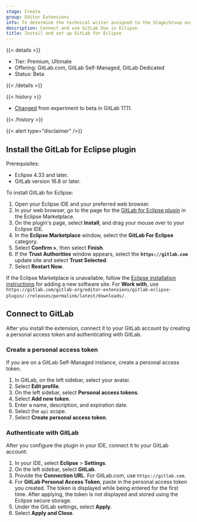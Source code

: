 ```yaml
---
stage: Create
group: Editor Extensions
info: To determine the technical writer assigned to the Stage/Group associated with this page, see https://handbook.gitlab.com/handbook/product/ux/technical-writing/#assignments
description: Connect and use GitLab Duo in Eclipse.
title: Install and set up GitLab for Eclipse
---
```


{{< details >}}

- Tier: Premium, Ultimate
- Offering: GitLab.com, GitLab Self-Managed, GitLab Dedicated
- Status: Beta

{{< /details >}}

{{< history >}}

- [Changed](https://gitlab.com/gitlab-org/editor-extensions/gitlab-eclipse-plugin/-/issues/163) from experiment to beta in GitLab 17.11.

{{< /history >}}

{{< alert type="disclaimer" />}}

## Install the GitLab for Eclipse plugin

Prerequisites:

- Eclipse 4.33 and later.
- GitLab version 16.8 or later.

To install GitLab for Eclipse:

1. Open your Eclipse IDE and your preferred web browser.
1. In your web browser, go to the page for the
   [GitLab for Eclipse plugin](https://marketplace.eclipse.org/content/gitlab-eclipse) in the Eclipse Marketplace.
1. On the plugin's page, select **Install**, and drag your mouse over to your Eclipse IDE.
1. In the **Eclipse Marketplace** window, select the **GitLab For Eclipse** category.
1. Select **Confirm >**, then select **Finish**.
1. If the **Trust Authorities** window appears, select the **`https://gitlab.com`** update site and select **Trust Selected**.
1. Select **Restart Now**.

If the Eclipse Marketplace is unavailable, follow the
[Eclipse installation instructions](https://help.eclipse.org/latest/index.jsp?topic=%2Forg.eclipse.platform.doc.user%2Ftasks%2Ftasks-124.htm)
for adding a new software site. For **Work with**, use
`https://gitlab.com/gitlab-org/editor-extensions/gitlab-eclipse-plugin/-/releases/permalink/latest/downloads/`.

## Connect to GitLab

After you install the extension, connect it to your GitLab account by creating a personal access token and authenticating with GitLab.

### Create a personal access token

If you are on a GitLab Self-Managed instance, create a personal access token.

1. In GitLab, on the left sidebar, select your avatar.
1. Select **Edit profile**.
1. On the left sidebar, select **Personal access tokens**.
1. Select **Add new token**.
1. Enter a name, description, and expiration date.
1. Select the `api` scope.
1. Select **Create personal access token**.

### Authenticate with GitLab

After you configure the plugin in your IDE, connect it to your GitLab account:

1. In your IDE, select **Eclipse** > **Settings**.
1. On the left sidebar, select **GitLab**.
1. Provide the **Connection URL**. For GitLab.com, use `https://gitlab.com`.
1. For **GitLab Personal Access Token**, paste in the personal access token you created.
   The token is displayed while being entered for the first time. After applying, the
   token is not displayed and stored using the Eclipse secure storage.
1. Under the GitLab settings, select **Apply**.
1. Select **Apply and Close**.
